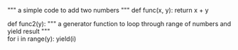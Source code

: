 """
a simple code to add two numbers
 """
def func(x, y):
	return x + y


def func2(y):
	""" a generator function to loop through range of numbers and yield result
      """	
	for i in range(y):
		yield(i)